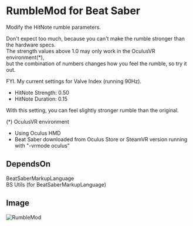 # RumbleMod for Beat Saber
Modify the HitNote rumble parameters.

Don't expect too much, because you can't make the rumble stronger than the hardware specs.  
The strength values above 1.0 may only work in the OculusVR environment(*),  
but the combination of numbers changes how you feel the rumble, so try it out.

FYI. My current settings for Valve Index (running 90Hz).
- HitNote Strength: 0.50
- HitNote Duration: 0.15

With this setting, you can feel slightly stronger rumble than the original.

(*) OculusVR environment
- Using Oculus HMD
- Beat Saber downloaded from Oculus Store or SteamVR version running with "-vrmode oculus"

## DependsOn
BeatSaberMarkupLanguage  
BS Utils (for BeatSaberMarkupLanguage)

## Image
![RumbleMod](https://user-images.githubusercontent.com/62907586/78046321-fd0b4000-73b1-11ea-8dff-054cc8614527.jpg)
